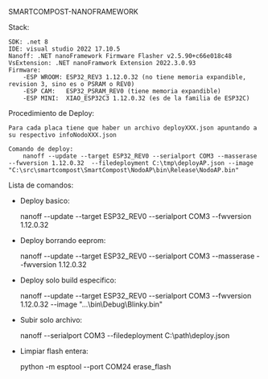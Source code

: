 SMARTCOMPOST-NANOFRAMEWORK 

Stack: 

    SDK: .net 8
    IDE: visual studio 2022 17.10.5
    Nanoff: .NET nanoFramework Firmware Flasher v2.5.90+c66e018c48
    VsExtension: .NET nanoFramwork Extension 2022.3.0.93
    Firmware: 
        -ESP WROOM: ESP32_REV3 1.12.0.32 (no tiene memoria expandible, revision 3, sino es o PSRAM o REV0)
        -ESP CAM:   ESP32_PSRAM_REV0 (tiene memoria expandible)
        -ESP MINI:  XIAO_ESP32C3 1.12.0.32 (es de la familia de ESP32C)

Procedimiento de Deploy:

    Para cada placa tiene que haber un archivo deployXXX.json apuntando a su respectivo infoNodoXXX.json

    Comando de deploy:
        nanoff --update --target ESP32_REV0 --serialport COM3 --masserase --fwversion 1.12.0.32  --filedeployment C:\tmp\deployAP.json --image "C:\src\smartcompost\SmartCompost\NodoAP\bin\Release\NodoAP.bin"

Lista de comandos:

* Deploy basico:

    nanoff --update --target ESP32_REV0 --serialport COM3 --fwversion 1.12.0.32

* Deploy borrando eeprom:

    nanoff --update --target ESP32_REV0 --serialport COM3 --masserase --fwversion 1.12.0.32

* Deploy solo build especifico:

    nanoff --update --target ESP32_REV0 --serialport COM3 --fwversion 1.12.0.32 --image "...\bin\Debug\Blinky.bin"

* Subir solo archivo:

    nanoff --serialport COM3 --filedeployment C:\path\deploy.json

* Limpiar flash entera:  

    python -m esptool --port COM24 erase_flash

